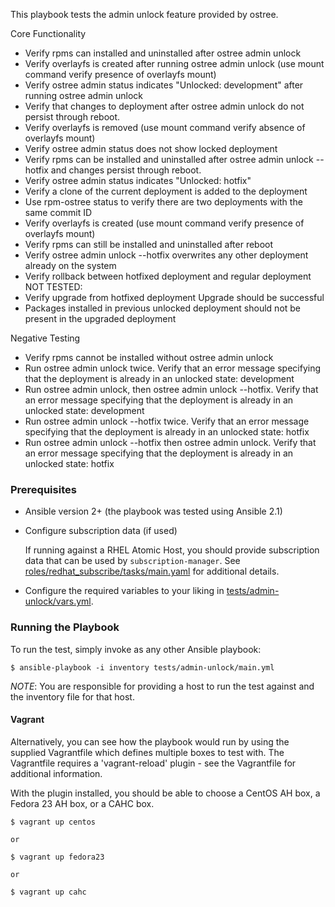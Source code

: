 This playbook tests the admin unlock feature provided by ostree.

Core Functionality
-  Verify rpms can installed and uninstalled after ostree admin unlock
-  Verify overlayfs is created after running ostree admin unlock
    (use mount command verify presence of overlayfs mount)
-  Verify ostree admin status indicates "Unlocked: development" after running
    ostree admin unlock
-  Verify that changes to deployment after ostree admin unlock do not persist
    through reboot.
-  Verify overlayfs is removed (use mount command verify absence of overlayfs
      mount)
-  Verify ostree admin status does not show locked deployment
-  Verify rpms can be installed and uninstalled after ostree admin unlock
    --hotfix and changes persist through reboot.
-  Verify ostree admin status indicates "Unlocked: hotfix"
-  Verify a clone of the current deployment is added to the deployment
-  Use rpm-ostree status to verify there are two deployments with the same
    commit ID
-  Verify overlayfs is created (use mount command verify presence of overlayfs
     mount)
-  Verify rpms can still be installed and uninstalled after reboot
-  Verify ostree admin unlock --hotfix overwrites any other deployment already
     on the system
-  Verify rollback between hotfixed deployment and regular deployment
NOT TESTED:
-  Verify upgrade from hotfixed deployment
    Upgrade should be successful
-  Packages installed in previous unlocked deployment should not be present
     in the upgraded deployment

Negative Testing
-  Verify rpms cannot be installed without ostree admin unlock
-  Run ostree admin unlock twice.  Verify that an error message specifying
    that the deployment is already in an unlocked state: development
-  Run ostree admin unlock, then ostree admin unlock --hotfix.  Verify that
    an error message specifying that the deployment is already in an unlocked
    state: development
-  Run ostree admin unlock --hotfix twice.  Verify that an error message
    specifying that the deployment is already in an unlocked state: hotfix
-  Run ostree admin unlock --hotfix then ostree admin unlock.  Verify that an
    error message specifying that the deployment is already in an unlocked
    state: hotfix

### Prerequisites
  - Ansible version 2+ (the playbook was tested using Ansible 2.1)

  - Configure subscription data (if used)

    If running against a RHEL Atomic Host, you should provide subscription
    data that can be used by `subscription-manager`.  See
    [roles/redhat_subscribe/tasks/main.yaml](roles/redhat_subscribe/tasks/main.yaml)
    for additional details.

  - Configure the required variables to your liking in [tests/admin-unlock/vars.yml](tests/admin-unlock/vars.yml).

### Running the Playbook

To run the test, simply invoke as any other Ansible playbook:

```
$ ansible-playbook -i inventory tests/admin-unlock/main.yml
```

*NOTE*: You are responsible for providing a host to run the test against and the
inventory file for that host.

#### Vagrant

Alternatively, you can see how the playbook would run by using the supplied
Vagrantfile which defines multiple boxes to test with. The Vagrantfile
requires a 'vagrant-reload' plugin - see the Vagrantfile for additional
information.

With the plugin installed, you should be able to choose a CentOS AH box, a
Fedora 23 AH box, or a CAHC box.

```
$ vagrant up centos

or

$ vagrant up fedora23

or

$ vagrant up cahc
```

